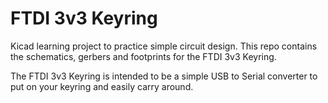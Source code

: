 # FTDI 3v3 Keyring

Kicad learning project to practice simple circuit design. This repo contains the schematics, gerbers and footprints for the FTDI 3v3 Keyring.

The FTDI 3v3 Keyring is intended to be a simple USB to Serial converter to put on your keyring and easily carry around.
